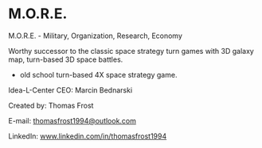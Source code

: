 # M.O.R.E.
M.O.R.E. - Military, Organization, Research, Economy

Worthy successor to the classic space strategy turn games with 3D galaxy map, turn-based 3D space battles.
 - old school turn-based 4X space strategy game.


Idea-L-Center CEO: Marcin Bednarski


Created by: Thomas Frost

E-mail: thomasfrost1994@outlook.com

LinkedIn: www.linkedin.com/in/thomasfrost1994
